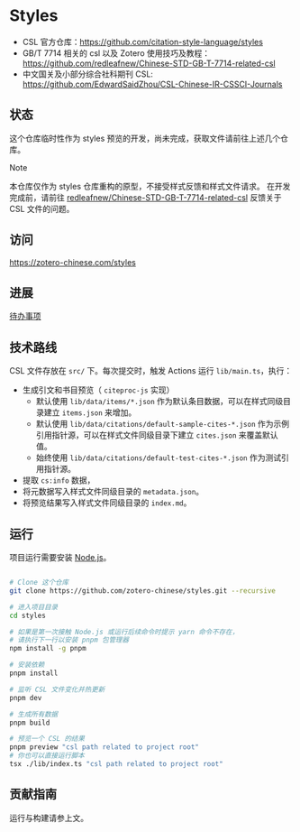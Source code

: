 # Styles

- CSL 官方仓库：<https://github.com/citation-style-language/styles>
- GB/T 7714 相关的 csl 以及 Zotero 使用技巧及教程：<https://github.com/redleafnew/Chinese-STD-GB-T-7714-related-csl>
- 中文国关及小部分综合社科期刊 CSL: <https://github.com/EdwardSaidZhou/CSL-Chinese-IR-CSSCI-Journals>

## 状态

这个仓库临时性作为 styles 预览的开发，尚未完成，获取文件请前往上述几个仓库。

> [!NOTE]
> 本仓库仅作为 styles 仓库重构的原型，不接受样式反馈和样式文件请求。
> 在开发完成前，请前往 [redleafnew/Chinese-STD-GB-T-7714-related-csl](https://github.com/redleafnew/Chinese-STD-GB-T-7714-related-csl) 反馈关于 CSL 文件的问题。

## 访问

<https://zotero-chinese.com/styles>

## 进展

[待办事项](https://github.com/zotero-chinese/styles/issues/6)

## 技术路线

CSL 文件存放在 `src/` 下。每次提交时，触发 Actions 运行 `lib/main.ts`，执行：

- 生成引文和书目预览（ `citeproc-js` 实现）
  - 默认使用 `lib/data/items/*.json` 作为默认条目数据，可以在样式同级目录建立 `items.json` 来增加。
  - 默认使用 `lib/data/citations/default-sample-cites-*.json` 作为示例引用指针源，可以在样式文件同级目录下建立 `cites.json` 来覆盖默认值。
  - 始终使用 `lib/data/citations/default-test-cites-*.json` 作为测试引用指针源。
- 提取 `cs:info` 数据，
- 将元数据写入样式文件同级目录的 `metadata.json`。
- 将预览结果写入样式文件同级目录的 `index.md`。

## 运行

项目运行需要安装 [Node.js](https://nodejs.org/zh-cn/)。

```bash

# Clone 这个仓库
git clone https://github.com/zotero-chinese/styles.git --recursive

# 进入项目目录
cd styles

# 如果是第一次接触 Node.js 或运行后续命令时提示 yarn 命令不存在，
# 请执行下一行以安装 pnpm 包管理器
npm install -g pnpm

# 安装依赖
pnpm install

# 监听 CSL 文件变化并热更新
pnpm dev

# 生成所有数据
pnpm build

# 预览一个 CSL 的结果
pnpm preview "csl path related to project root"
# 你也可以直接运行脚本
tsx ./lib/index.ts "csl path related to project root"
```

## 贡献指南

运行与构建请参上文。
